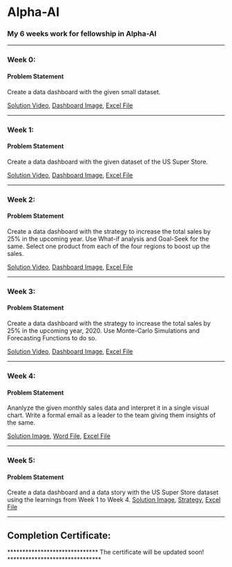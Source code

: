 # Alpha-AI
### My 6 weeks work for fellowship in Alpha-AI

---

### Week 0:
#### Problem Statement
Create a data dashboard with the given small dataset.

[Solution Video](https://github.com/anjalikaushik20/Alpha-AI/blob/master/Week0/Week0.mp4), 
[Dashboard Image](https://github.com/anjalikaushik20/Alpha-AI/blob/master/Week0/Week0.png),
[Excel File](https://github.com/anjalikaushik20/Alpha-AI/blob/master/Week0/Week0.xlsx)

---

### Week 1:
#### Problem Statement
Create a data dashboard with the given dataset of the US Super Store.

[Solution Video](https://github.com/anjalikaushik20/Alpha-AI/blob/master/Week1/Week1.mp4), 
[Dashboard Image](https://github.com/anjalikaushik20/Alpha-AI/blob/master/Week1/Week1.png),
[Excel File](https://github.com/anjalikaushik20/Alpha-AI/blob/master/Week1/Week1.xlsx)

---

### Week 2:
#### Problem Statement
Create a data dashboard with the strategy to increase the total sales by 25% in the upcoming year.
Use What-if analysis and Goal-Seek for the same.
Select one product from each of the four regions to boost up the sales.

[Solution Video](https://github.com/anjalikaushik20/Alpha-AI/blob/master/Week2/Week2.mp4), 
[Dashboard Image](https://github.com/anjalikaushik20/Alpha-AI/blob/master/Week2/Week2.png),
[Excel File](https://github.com/anjalikaushik20/Alpha-AI/blob/master/Week2/Week2.xlsx)

---

### Week 3:
#### Problem Statement
Create a data dashboard with the strategy to increase the total sales by 25% in the upcoming year, 2020.
Use Monte-Carlo Simulations and Forecasting Functions to do so.

[Solution Video](https://github.com/anjalikaushik20/Alpha-AI/blob/master/Week3/Week3.mp4), 
[Dashboard Image](https://github.com/anjalikaushik20/Alpha-AI/blob/master/Week3/Week3.png),
[Excel File](https://github.com/anjalikaushik20/Alpha-AI/blob/master/Week3/Week3.xlsx)

---

### Week 4:
#### Problem Statement
Ananlyze the given monthly sales data and interpret it in a single visual chart.
Write a formal email as a leader to the team giving them insights of the same.

[Solution Image](https://github.com/anjalikaushik20/Alpha-AI/blob/master/Week4/Week4.png),
[Word File](https://github.com/anjalikaushik20/Alpha-AI/blob/master/Week4/Week4.docx),
[Excel File](https://github.com/anjalikaushik20/Alpha-AI/blob/master/Week4/Week4.xlsx)

---

### Week 5:
#### Problem Statement
Create a data dashboard and a data story with the US Super Store dataset using the learnings from Week 1 to Week 4.
[Solution Image](https://github.com/anjalikaushik20/Alpha-AI/blob/master/Week5/Week5.png),
[Strategy](https://github.com/anjalikaushik20/Alpha-AI/blob/master/Week5/Week5-Strategy.pdf),
[Excel File](https://github.com/anjalikaushik20/Alpha-AI/blob/master/Week5/Week5.xlsx)

---

## Completion Certificate:
****************************** The certificate will be updated soon! *******************************
